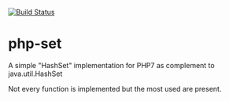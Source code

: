 [![Build Status](https://travis-ci.org/marco-kretz/php-set.svg?branch=master)](https://travis-ci.org/marco-kretz/php-set)

# php-set
A simple "HashSet" implementation for PHP7 as complement to java.util.HashSet

Not every function is implemented but the most used are present.

